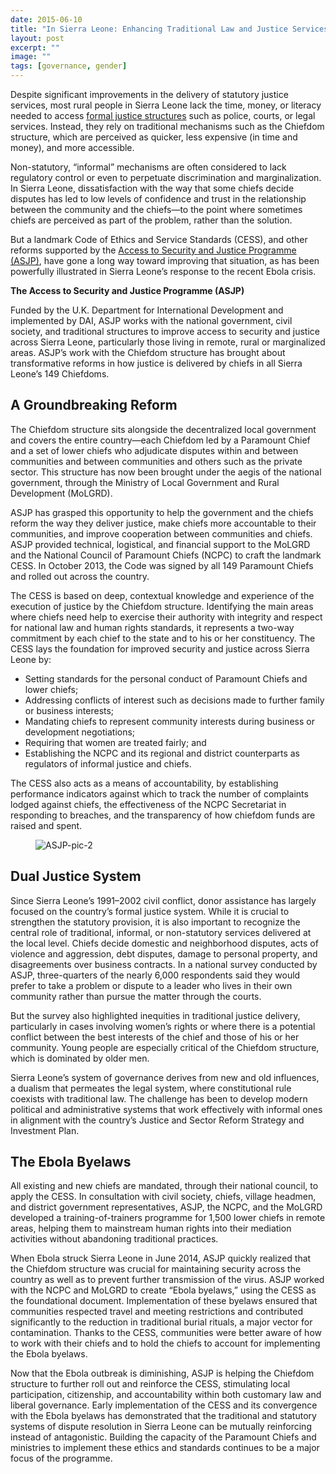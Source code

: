 ```yaml
---
date: 2015-06-10
title: "In Sierra Leone: Enhancing Traditional Law and Justice Services"
layout: post
excerpt: ""
image: ""
tags: [governance, gender]
---
```

<p>Despite significant improvements in the delivery of statutory justice services, most rural people in Sierra Leone lack the time, money, or literacy needed to access <a href="http://dai.com/our-work/solutions/law-and-justice">formal justice structures</a> such as police, courts, or legal services. Instead, they rely on traditional mechanisms such as the Chiefdom structure, which are perceived as quicker, less expensive (in time and money), and more accessible.</p><p>Non-statutory, “informal” mechanisms are often considered to lack regulatory control or even to perpetuate discrimination and marginalization. In Sierra Leone, dissatisfaction with the way that some chiefs decide disputes has led to low levels of confidence and trust in the relationship between the community and the chiefs—to the point where sometimes chiefs are perceived as part of the problem, rather than the solution.</p><p>But a landmark Code of Ethics and Service Standards (CESS), and other reforms supported by the <a href="http://www.dai.com/our-work/projects/sierra-leone%E2%80%94access-security-and-justice-programme-asjp">Access to Security and Justice Programme (ASJP)</a>, have gone a long way toward improving that situation, as has been powerfully illustrated in Sierra Leone’s response to the recent Ebola crisis.</p><p><strong>The Access to Security and Justice Programme (ASJP)</strong></p><p>Funded by the U.K. Department for International Development and implemented by DAI, ASJP works with the national government, civil society, and traditional structures to improve access to security and justice across Sierra Leone, particularly those living in remote, rural or marginalized areas. ASJP’s work with the Chiefdom structure has brought about transformative reforms in how justice is delivered by chiefs in all Sierra Leone’s 149 Chiefdoms.</p><h2 id="a-groundbreaking-reform">A Groundbreaking Reform</h2><p>The Chiefdom structure sits alongside the decentralized local government and covers the entire country—each Chiefdom led by a Paramount Chief and a set of lower chiefs who adjudicate disputes within and between communities and between communities and others such as the private sector. This structure has now been brought under the aegis of the national government, through the Ministry of Local Government and Rural Development (MoLGRD).</p><p>ASJP has grasped this opportunity to help the government and the chiefs reform the way they deliver justice, make chiefs more accountable to their communities, and improve cooperation between communities and chiefs. ASJP provided technical, logistical, and financial support to the MoLGRD and the National Council of Paramount Chiefs (NCPC) to craft the landmark CESS. In October 2013, the Code was signed by all 149 Paramount Chiefs and rolled out across the country.</p><p>The CESS is based on deep, contextual knowledge and experience of the execution of justice by the Chiefdom structure. Identifying the main areas where chiefs need help to exercise their authority with integrity and respect for national law and human rights standards, it represents a two-way commitment by each chief to the state and to his or her constituency. The CESS lays the foundation for improved security and justice across Sierra Leone by:</p><ul><li>Setting standards for the personal conduct of Paramount Chiefs and lower chiefs;</li><li>Addressing conflicts of interest such as decisions made to further family or business interests;</li><li>Mandating chiefs to represent community interests during business or development negotiations;</li><li>Requiring that women are treated fairly; and</li><li>Establishing the NCPC and its regional and district counterparts as regulators of informal justice and chiefs.</li></ul><p>The CESS also acts as a means of accountability, by establishing performance indicators against which to track the number of complaints lodged against chiefs, the effectiveness of the NCPC Secretariat in responding to breaches, and the transparency of how chiefdom funds are raised and spent.</p><figure class="kg-card kg-image-card"><img src="https://pubs.ghost.io/uploads/ASJP-pic-2.jpg" class="kg-image" alt="ASJP-pic-2" loading="lazy" title="Traditional Leaders in Sierra Leone meet in October 2014 to discuss their role in the Ebola Response. Photo: Silke v. Brockhausen/UNMEER"></figure><h2 id="dual-justice-system">Dual Justice System</h2><p>Since Sierra Leone’s 1991–2002 civil conflict, donor assistance has largely focused on the country’s formal justice system. While it is crucial to strengthen the statutory provision, it is also important to recognize the central role of traditional, informal, or non-statutory services delivered at the local level. Chiefs decide domestic and neighborhood disputes, acts of violence and aggression, debt disputes, damage to personal property, and disagreements over business contracts. In a national survey conducted by ASJP, three-quarters of the nearly 6,000 respondents said they would prefer to take a problem or dispute to a leader who lives in their own community rather than pursue the matter through the courts.</p><p>But the survey also highlighted inequities in traditional justice delivery, particularly in cases involving women’s rights or where there is a potential conflict between the best interests of the chief and those of his or her community. Young people are especially critical of the Chiefdom structure, which is dominated by older men.</p><p>Sierra Leone’s system of governance derives from new and old influences, a dualism that permeates the legal system, where constitutional rule coexists with traditional law. The challenge has been to develop modern political and administrative systems that work effectively with informal ones in alignment with the country’s Justice and Sector Reform Strategy and Investment Plan.</p><h2 id="the-ebola-byelaws">The Ebola Byelaws</h2><p>All existing and new chiefs are mandated, through their national council, to apply the CESS. In consultation with civil society, chiefs, village headmen, and district government representatives, ASJP, the NCPC, and the MoLGRD developed a training-of-trainers programme for 1,500 lower chiefs in remote areas, helping them to mainstream human rights into their mediation activities without abandoning traditional practices.</p><p>When Ebola struck Sierra Leone in June 2014, ASJP quickly realized that the Chiefdom structure was crucial for maintaining security across the country as well as to prevent further transmission of the virus. ASJP worked with the NCPC and MoLGRD to create “Ebola byelaws,” using the CESS as the foundational document. Implementation of these byelaws ensured that communities respected travel and meeting restrictions and contributed significantly to the reduction in traditional burial rituals, a major vector for contamination. Thanks to the CESS, communities were better aware of how to work with their chiefs and to hold the chiefs to account for implementing the Ebola byelaws.</p><p>Now that the Ebola outbreak is diminishing, ASJP is helping the Chiefdom structure to further roll out and reinforce the CESS, stimulating local participation, citizenship, and accountability within both customary law and liberal governance. Early implementation of the CESS and its convergence with the Ebola byelaws has demonstrated that the traditional and statutory systems of dispute resolution in Sierra Leone can be mutually reinforcing instead of antagonistic. Building the capacity of the Paramount Chiefs and ministries to implement these ethics and standards continues to be a major focus of the programme.</p>
  